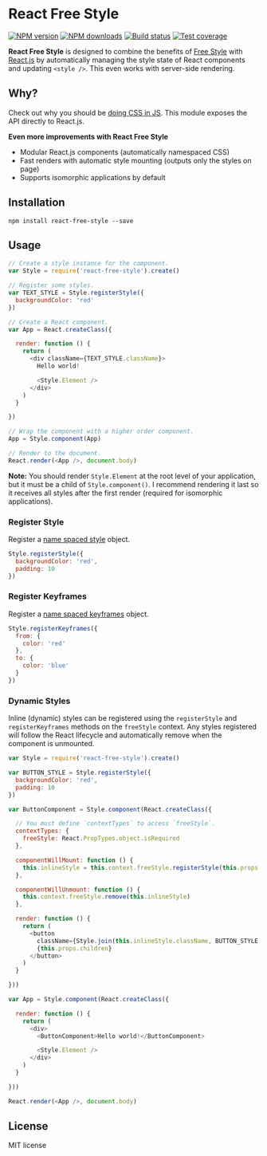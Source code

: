 # React Free Style

[![NPM version][npm-image]][npm-url]
[![NPM downloads][downloads-image]][downloads-url]
[![Build status][travis-image]][travis-url]
[![Test coverage][coveralls-image]][coveralls-url]

**React Free Style** is designed to combine the benefits of [Free Style](https://github.com/blakeembrey/free-style) with [React.js](https://github.com/facebook/react) by automatically managing the style state of React components and updating `<style />`. This even works with server-side rendering.

## Why?

Check out why you should be [doing CSS in JS](https://github.com/blakeembrey/free-style#why). This module exposes the API directly to React.js.

**Even more improvements with React Free Style**

* Modular React.js components (automatically namespaced CSS)
* Fast renders with automatic style mounting (outputs only the styles on page)
* Supports isomorphic applications by default

## Installation

```
npm install react-free-style --save
```

## Usage

```js
// Create a style instance for the component.
var Style = require('react-free-style').create()

// Register some styles.
var TEXT_STYLE = Style.registerStyle({
  backgroundColor: 'red'
})

// Create a React component.
var App = React.createClass({

  render: function () {
    return (
      <div className={TEXT_STYLE.className}>
        Hello world!

        <Style.Element />
      </div>
    )
  }

})

// Wrap the component with a higher order component.
App = Style.component(App)

// Render to the document.
React.render(<App />, document.body)
```

**Note:** You should render `Style.Element` at the root level of your application, but it must be a child of `Style.component()`. I recommend rendering it last so it receives all styles after the first render (required for isomorphic applications).

### Register Style

Register a [name spaced style](https://github.com/blakeembrey/free-style#namespaced-styles) object.

```js
Style.registerStyle({
  backgroundColor: 'red',
  padding: 10
})
```

### Register Keyframes

Register a [name spaced keyframes](https://github.com/blakeembrey/free-style#keyframes) object.

```js
Style.registerKeyframes({
  from: {
    color: 'red'
  },
  to: {
    color: 'blue'
  }
})
```

### Dynamic Styles

Inline (dynamic) styles can be registered using the `registerStyle` and `registerKeyframes` methods on the `freeStyle` context. Any styles registered will follow the React lifecycle and automatically remove when the component is unmounted.

```js
var Style = require('react-free-style').create()

var BUTTON_STYLE = Style.registerStyle({
  backgroundColor: 'red',
  padding: 10
})

var ButtonComponent = Style.component(React.createClass({

  // You must define `contextTypes` to access `freeStyle`.
  contextTypes: {
    freeStyle: React.PropTypes.object.isRequired
  },

  componentWillMount: function () {
    this.inlineStyle = this.context.freeStyle.registerStyle(this.props.style)
  },

  componentWillUnmount: function () {
    this.context.freeStyle.remove(this.inlineStyle)
  },

  render: function () {
    return (
      <button
        className={Style.join(this.inlineStyle.className, BUTTON_STYLE.className)}>
        {this.props.children}
      </button>
    )
  }

}))

var App = Style.component(React.createClass({

  render: function () {
    return (
      <div>
        <ButtonComponent>Hello world!</ButtonComponent>

        <Style.Element />
      </div>
    )
  }

}))

React.render(<App />, document.body)
```

## License

MIT license

[npm-image]: https://img.shields.io/npm/v/react-free-style.svg?style=flat
[npm-url]: https://npmjs.org/package/react-free-style
[downloads-image]: https://img.shields.io/npm/dm/react-free-style.svg?style=flat
[downloads-url]: https://npmjs.org/package/react-free-style
[travis-image]: https://img.shields.io/travis/blakeembrey/react-free-style.svg?style=flat
[travis-url]: https://travis-ci.org/blakeembrey/react-free-style
[coveralls-image]: https://img.shields.io/coveralls/blakeembrey/react-free-style.svg?style=flat
[coveralls-url]: https://coveralls.io/r/blakeembrey/react-free-style?branch=master
